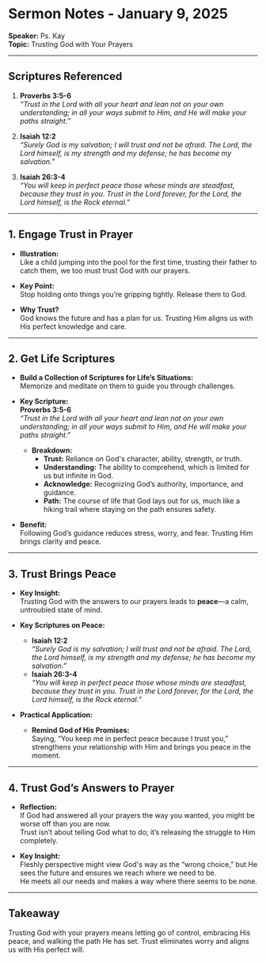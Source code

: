 # Sermon Notes - January 9, 2025   
**Speaker:** Ps. Kay  
**Topic:** Trusting God with Your Prayers  

---

## Scriptures Referenced
1. **Proverbs 3:5-6**  
   *“Trust in the Lord with all your heart and lean not on your own understanding; in all your ways submit to Him, and He will make your paths straight.”*  

2. **Isaiah 12:2**  
   *“Surely God is my salvation; I will trust and not be afraid. The Lord, the Lord himself, is my strength and my defense; he has become my salvation.”*  

3. **Isaiah 26:3-4**  
   *“You will keep in perfect peace those whose minds are steadfast, because they trust in you. Trust in the Lord forever, for the Lord, the Lord himself, is the Rock eternal.”*  

---

## 1. Engage Trust in Prayer
- **Illustration:**  
  Like a child jumping into the pool for the first time, trusting their father to catch them, we too must trust God with our prayers.  

- **Key Point:**  
  Stop holding onto things you’re gripping tightly. Release them to God.  

- **Why Trust?**  
  God knows the future and has a plan for us. Trusting Him aligns us with His perfect knowledge and care.  

---

## 2. Get Life Scriptures
- **Build a Collection of Scriptures for Life’s Situations:**  
  Memorize and meditate on them to guide you through challenges.  

- **Key Scripture:**  
  **Proverbs 3:5-6**  
  *“Trust in the Lord with all your heart and lean not on your own understanding; in all your ways submit to Him, and He will make your paths straight.”*  

  - **Breakdown:**  
    - **Trust:** Reliance on God's character, ability, strength, or truth.  
    - **Understanding:** The ability to comprehend, which is limited for us but infinite in God.  
    - **Acknowledge:** Recognizing God’s authority, importance, and guidance.  
    - **Path:** The course of life that God lays out for us, much like a hiking trail where staying on the path ensures safety.  

- **Benefit:**  
  Following God’s guidance reduces stress, worry, and fear. Trusting Him brings clarity and peace.  

---

## 3. Trust Brings Peace
- **Key Insight:**  
  Trusting God with the answers to our prayers leads to **peace**—a calm, untroubled state of mind.  

- **Key Scriptures on Peace:**  
  - **Isaiah 12:2**  
    *“Surely God is my salvation; I will trust and not be afraid. The Lord, the Lord himself, is my strength and my defense; he has become my salvation.”*  
  - **Isaiah 26:3-4**  
    *“You will keep in perfect peace those whose minds are steadfast, because they trust in you. Trust in the Lord forever, for the Lord, the Lord himself, is the Rock eternal.”*  

- **Practical Application:**  
  - **Remind God of His Promises:**  
    Saying, “You keep me in perfect peace because I trust you,” strengthens your relationship with Him and brings you peace in the moment.  

---

## 4. Trust God’s Answers to Prayer
- **Reflection:**  
  If God had answered all your prayers the way you wanted, you might be worse off than you are now.  
  Trust isn’t about telling God what to do; it’s releasing the struggle to Him completely.  

- **Key Insight:**  
  Fleshly perspective might view God's way as the “wrong choice,” but He sees the future and ensures we reach where we need to be.  
  He meets all our needs and makes a way where there seems to be none.  

---

## Takeaway
Trusting God with your prayers means letting go of control, embracing His peace, and walking the path He has set. Trust eliminates worry and aligns us with His perfect will.

